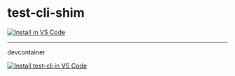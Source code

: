# test-cli-shim

[![Install in VS Code](https://img.shields.io/badge/VS_Code-Install_Server-0098FF?style=flat-square)](https://insiders.vscode.dev/redirect?url=vscode%3Amcp%2Finstall%3F%7B%22name%22%3A%22test-cli%22%2C%22command%22%3A%22docker%22%2C%22args%22%3A%5B%22run%22%2C%22-p%22%2C%225000:5000%22%2C%22ghcr.io%2Fmayank-msj-singh%2Ftest-cli-shim%3Alatest%22%5D%7D)

----------------------

devcontainer

[<img src="https://img.shields.io/badge/VS_Code-Install%20test--cli%20MCP-0098FF?style=flat-square" alt="Install test-cli in VS Code">](https://insiders.vscode.dev/redirect?url=vscode%3Amcp%2Finstall%3F%257B%2522name%2522%253A%2522test-cli%2522%252C%2522command%2522%253A%2522docker%2522%252C%2522args%2522%253A%255B%2522run%2522%252C%2522--rm%2522%252C%2522-p%2522%252C%25225000%3A5000%2522%252C%2522ghcr.io%2Fmayank-msj-singh%2Ftest-cli%3Alatest%2522%255D%252C%2522transport%2522%253A%257B%2522type%2522%253A%2522http%2522%252C%2522url%2522%253A%2522http%3A%2F%2Flocalhost%3A5000%2Fmcp%2522%257D%257D)



